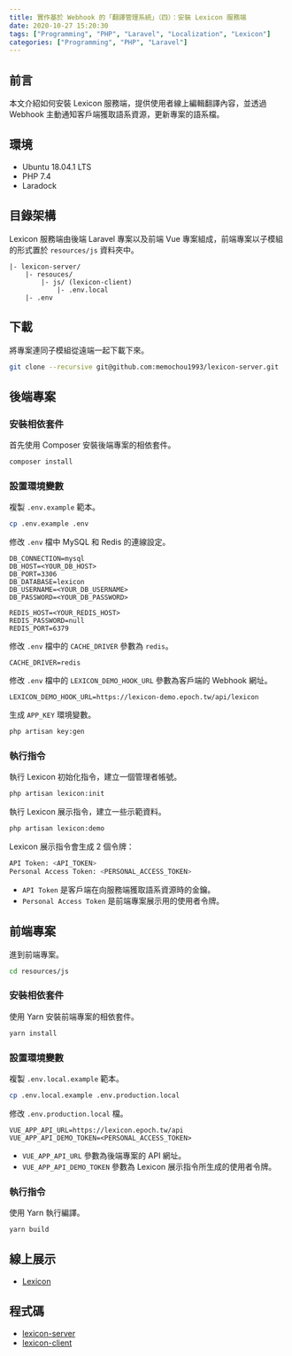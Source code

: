 ```yaml
---
title: 實作基於 Webhook 的「翻譯管理系統」（四）：安裝 Lexicon 服務端
date: 2020-10-27 15:20:30
tags: ["Programming", "PHP", "Laravel", "Localization", "Lexicon"]
categories: ["Programming", "PHP", "Laravel"]
---
```


## 前言

本文介紹如何安裝 Lexicon 服務端，提供使用者線上編輯翻譯內容，並透過 Webhook 主動通知客戶端獲取語系資源，更新專案的語系檔。

## 環境

- Ubuntu 18.04.1 LTS
- PHP 7.4
- Laradock

## 目錄架構

Lexicon 服務端由後端 Laravel 專案以及前端 Vue 專案組成，前端專案以子模組的形式置於 `resources/js` 資料夾中。

```env
|- lexicon-server/
    |- resouces/
        |- js/ (lexicon-client)
            |- .env.local
    |- .env
```

## 下載

將專案連同子模組從遠端一起下載下來。

```bash
git clone --recursive git@github.com:memochou1993/lexicon-server.git
```

## 後端專案

### 安裝相依套件

首先使用 Composer 安裝後端專案的相依套件。

```bash
composer install
```

### 設置環境變數

複製 `.env.example` 範本。

```bash
cp .env.example .env
```

修改 `.env` 檔中 MySQL 和 Redis 的連線設定。

```env
DB_CONNECTION=mysql
DB_HOST=<YOUR_DB_HOST>
DB_PORT=3306
DB_DATABASE=lexicon
DB_USERNAME=<YOUR_DB_USERNAME>
DB_PASSWORD=<YOUR_DB_PASSWORD>

REDIS_HOST=<YOUR_REDIS_HOST>
REDIS_PASSWORD=null
REDIS_PORT=6379
```

修改 `.env` 檔中的 `CACHE_DRIVER` 參數為 `redis`。

```env
CACHE_DRIVER=redis
```

修改 `.env` 檔中的 `LEXICON_DEMO_HOOK_URL` 參數為客戶端的 Webhook 網址。

```env
LEXICON_DEMO_HOOK_URL=https://lexicon-demo.epoch.tw/api/lexicon
```

生成 `APP_KEY` 環境變數。

```bash
php artisan key:gen
```

### 執行指令

執行 Lexicon 初始化指令，建立一個管理者帳號。

```bash
php artisan lexicon:init
```

執行 Lexicon 展示指令，建立一些示範資料。

```bash
php artisan lexicon:demo
```

Lexicon 展示指令會生成 2 個令牌：

```bash
API Token: <API_TOKEN>
Personal Access Token: <PERSONAL_ACCESS_TOKEN>
```

- `API Token` 是客戶端在向服務端獲取語系資源時的金鑰。
- `Personal Access Token` 是前端專案展示用的使用者令牌。

## 前端專案

進到前端專案。

```bash
cd resources/js
```

### 安裝相依套件

使用 Yarn 安裝前端專案的相依套件。

```bash
yarn install
```

### 設置環境變數

複製 `.env.local.example` 範本。

```bash
cp .env.local.example .env.production.local
```

修改 `.env.production.local` 檔。

```env
VUE_APP_API_URL=https://lexicon.epoch.tw/api
VUE_APP_API_DEMO_TOKEN=<PERSONAL_ACCESS_TOKEN>
```

- `VUE_APP_API_URL` 參數為後端專案的 API 網址。
- `VUE_APP_API_DEMO_TOKEN` 參數為 Lexicon 展示指令所生成的使用者令牌。

### 執行指令

使用 Yarn 執行編譯。

```bash
yarn build
```

## 線上展示

- [Lexicon](https://lexicon.epoch.tw)

## 程式碼

- [lexicon-server](https://github.com/memochou1993/lexicon-server)
- [lexicon-client](https://github.com/memochou1993/lexicon-client)
